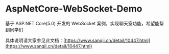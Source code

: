 # AspNetCore-WebSocket-Demo
基于 ASP.NET Core(5.0) 开发的 WebSocket 案例，实现聊天室功能，希望能帮到同学们

具体说明请大家参见此文档：[https://www.sanqii.cn/detail/10447.html](https://www.sanqii.cn/detail/10447.html)
